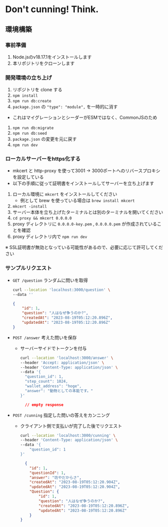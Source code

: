 # Don't cunning! Think.

## 環境構築

### 事前準備

1. Node.jsのv18.17.1をインストールします
1. 本リポジトリをクローンします

### 開発環境の立ち上げ

1. リポジトリを clone する
1. `npm install`
1. `npm run db:create`
1. `package.json` の `"type": "module",` を一時的に消す
  - これはマイグレーションとシーダーがESMではなく、CommonJSのため
1. `npm run db:migrate`
1. `npm run db:seed`
1. `package.json` の変更を元に戻す
1. `npm run dev`

### ローカルサーバーをhttps化する

- mkcert と http-proxy を使って3001 -> 3000ポートへのリバースプロキシを設定している
- 以下の手順に従って証明書をインストールしてサーバーを立ち上げます

1. ローカル環境に `mkcert` をインストールしてください
    - 例として brew を使っている場合は `brew install mkcert`
1. `mkcert -install`
1. サーバー本体を立ち上げたターミナルとは別のターミナルを開いてください
1. `cd proxy && mkcert 0.0.0.0`
1. proxy ディレクトリに `0.0.0.0-key.pem` , `0.0.0.0.pem` が作成されていることを確認
1. proxy ディレクトリ内で `npm run dev`

※ SSL証明書が無効となっている可能性があるので、必要に応じて許可してください

### サンプルリクエスト

- `GET /question` ランダムに問いを取得
    ```bash
    curl --location 'localhost:3000/question' \
    --data ''
    ```
    ```json
    {
        "id": 1,
        "question": "人はなぜ争うのか?",
        "createdAt": "2023-08-19T05:12:20.896Z",
        "updatedAt": "2023-08-19T05:12:20.896Z"
    }
    ```

- `POST /answer` 考えた問いを保存
  - サーバーサイドでトークンを付与
    ```bash
    curl --location 'localhost:3000/answer' \
    --header 'Accept: application/json' \
    --header 'Content-Type: application/json' \
    --data '{
      "question_id": 1,
      "step_count": 1024,
      "wallet_address": "hoge",
      "answer": "動物としての本能です。"
    }'
    ```
    ```json
      // empty response
    ```

- `POST /cunning` 指定した問いの答えをカンニング
  - クライアント側で支払いが完了した後でリクエスト
    ```bash
    curl --location 'localhost:3000/cunning' \
    --header 'Content-Type: application/json' \
    --data '{
        "question_id": 1
    }'
    ```
    ```json
      {
        "id": 1,
        "questionId": 1,
        "answer": "坊やだからさ",
        "createdAt": "2023-08-19T05:12:20.904Z",
        "updatedAt": "2023-08-19T05:12:20.904Z",
        "Question": {
            "id": 1,
            "question": "人はなぜ争うのか?",
            "createdAt": "2023-08-19T05:12:20.896Z",
            "updatedAt": "2023-08-19T05:12:20.896Z"
        }
    }
    ```
